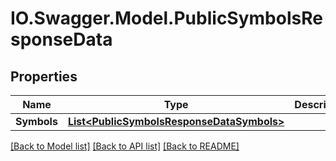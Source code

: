 # IO.Swagger.Model.PublicSymbolsResponseData
## Properties

Name | Type | Description | Notes
------------ | ------------- | ------------- | -------------
**Symbols** | [**List&lt;PublicSymbolsResponseDataSymbols&gt;**](PublicSymbolsResponseDataSymbols.md) |  | 

[[Back to Model list]](../README.md#documentation-for-models) [[Back to API list]](../README.md#documentation-for-api-endpoints) [[Back to README]](../README.md)

